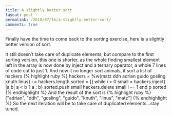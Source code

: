 ```yaml
---
title: A slightly better sort
layout: post
permalink: /2010/07/16/a-slightly-better-sort/
comments: true
---
```

Finally have the time to come back to the sorting exercise, here is a slightly better version of sort.

It still doesn’t take care of duplicate elements, but compare to the first sorting version, this one is shorter, as the whole finding smallest element left in the array is now done by inject and a ternary operator, a whole 7 lines of code cut to just 1. And now it no longer sort animals, it sort a list of hackers
{% highlight ruby %}
hackers = %w{matz ddh adrian guido gosling knuth linus}
i = hackers.length 
sorted = []
while i > 0 
  small = hackers.inject{ |a,b| a < b ? a : b}
  sorted.push small 
  hackers.delete small
  i -= 1
end
p sorted
{% endhighlight %}
And the result of the sort is
{% highlight ruby %}
["adrian", "ddh", "gosling", "guido", "knuth", "linus", "matz"]
{% endhighlight %}
So the next iteration will be to take care of duplicated elements…stay tuned.